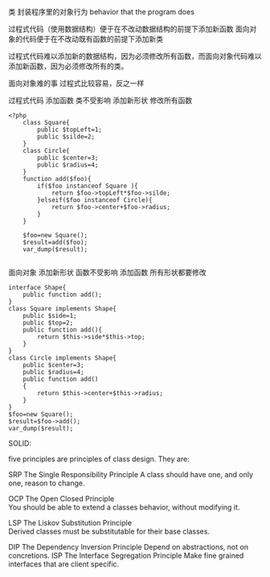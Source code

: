 类 封装程序里的对象行为
behavior that the program does

过程式代码（使用数据结构）便于在不改动数据结构的前提下添加新函数 面向对象的代码便于在不改动既有函数的前提下添加新类

过程式代码难以添加新的数据结构，因为必须修改所有函数，而面向对象代码难以添加新函数，因为必须修改所有的类。

面向对象难的事 过程式比较容易，反之一样

过程式代码 添加函数 类不受影响 添加新形状 修改所有函数

```
<?php
    class Square{
        public $topLeft=1;
        public $silde=2;
    }
    class Circle{
        public $center=3;
        public $radius=4;
    }
    function add($foo){
        if($foo instanceof Square ){
            return $foo->topLeft*$foo->silde;
        }elseif($foo instanceof Circle){
            return $foo->center+$foo->radius;
        }
    }

    $foo=new Square();
    $result=add($foo);
    var_dump($result);


```

面向对象 添加新形状 函数不受影响 添加函数 所有形状都要修改

```
interface Shape{
    public function add();
}
class Square implements Shape{
    public $side=1;
    public $top=2;
    public function add(){
        return $this->side*$this->top;
    }
}
class Circle implements Shape{
    public $center=3;
    public $radius=4;
    public function add()
    {
        return $this->center+$this->radius;
    }
}
$foo=new Square();
$result=$foo->add();
var_dump($result);
```


SOLID:

five principles are principles of class design. They are:

SRP	The Single Responsibility Principle	
A class should have one, and only one, reason to change.

OCP	The Open Closed Principle	
You should be able to extend a classes behavior, without modifying it.

LSP	The Liskov Substitution Principle	
Derived classes must be substitutable for their base classes.

DIP	The Dependency Inversion Principle	Depend on abstractions, not on concretions.
ISP	The Interface Segregation Principle	Make fine grained interfaces that are client specific.



